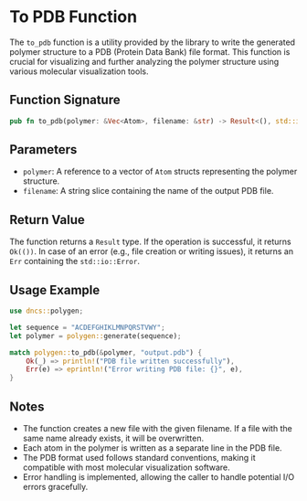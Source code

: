 # To PDB Function

The `to_pdb` function is a utility provided by the library to write the generated polymer structure to a PDB (Protein Data Bank) file format. This function is crucial for visualizing and further analyzing the polymer structure using various molecular visualization tools.

## Function Signature

```rust
pub fn to_pdb(polymer: &Vec<Atom>, filename: &str) -> Result<(), std::io::Error>
```

## Parameters

- `polymer`: A reference to a vector of `Atom` structs representing the polymer structure.
- `filename`: A string slice containing the name of the output PDB file.

## Return Value

The function returns a `Result` type. If the operation is successful, it returns `Ok(())`. In case of an error (e.g., file creation or writing issues), it returns an `Err` containing the `std::io::Error`.

## Usage Example

```rust
use dncs::polygen;

let sequence = "ACDEFGHIKLMNPQRSTVWY";
let polymer = polygen::generate(sequence);

match polygen::to_pdb(&polymer, "output.pdb") {
    Ok(_) => println!("PDB file written successfully"),
    Err(e) => eprintln!("Error writing PDB file: {}", e),
}
```

## Notes

- The function creates a new file with the given filename. If a file with the same name already exists, it will be overwritten.
- Each atom in the polymer is written as a separate line in the PDB file.
- The PDB format used follows standard conventions, making it compatible with most molecular visualization software.
- Error handling is implemented, allowing the caller to handle potential I/O errors gracefully.
